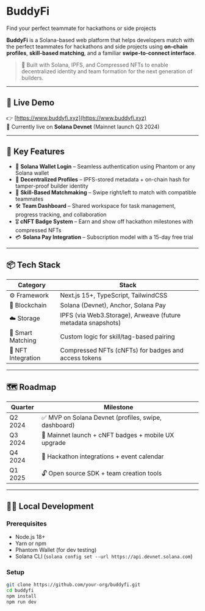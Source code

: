 # BuddyFi

Find your perfect teammate for hackathons or side projects

**BuddyFi** is a Solana-based web platform that helps developers match with the perfect teammates for hackathons and side projects using **on-chain profiles**, **skill-based matching**, and a familiar **swipe-to-connect interface**.

> 🚀 Built with Solana, IPFS, and Compressed NFTs to enable decentralized identity and team formation for the next generation of builders.

---

## 🌟 Live Demo

👉 [https://www.buddyfi.xyz](https://www.buddyfi.xyz)  
🧪 Currently live on **Solana Devnet** (Mainnet launch Q3 2024)

---

## 📌 Key Features

- 🔐 **Solana Wallet Login** – Seamless authentication using Phantom or any Solana wallet
- 🧬 **Decentralized Profiles** – IPFS-stored metadata + on-chain hash for tamper-proof builder identity
- 🎯 **Skill-Based Matchmaking** – Swipe right/left to match with compatible teammates
- 🛠️ **Team Dashboard** – Shared workspace for task management, progress tracking, and collaboration
- 🎖️ **cNFT Badge System** – Earn and show off hackathon milestones with compressed NFTs
- 💳 **Solana Pay Integration** – Subscription model with a 15-day free trial

---

## 📦 Tech Stack

| Category             | Stack                                                                 |
|----------------------|-----------------------------------------------------------------------|
| ⚙️ Framework         | Next.js 15+, TypeScript, TailwindCSS                                  |
| 🔗 Blockchain        | Solana (Devnet), Anchor, Solana Pay                                   |
| ☁️ Storage           | IPFS (via Web3.Storage), Arweave (future metadata snapshots)          |
| 🧠 Smart Matching     | Custom logic for skill/tag-based pairing                              |
| 🧩 NFT Integration    | Compressed NFTs (cNFTs) for badges and access tokens                  |

---

## 🗺️ Roadmap

| Quarter       | Milestone                                  |
|---------------|---------------------------------------------|
| Q2 2024       | ✅ MVP on Solana Devnet (profiles, swipe, dashboard) |
| Q3 2024       | 🚀 Mainnet launch + cNFT badges + mobile UX upgrade |
| Q4 2024       | 🤝 Hackathon integrations + event calendar |
| Q1 2025       | 🔓 Open source SDK + team creation tools   |

---

## 🧑‍💻 Local Development

### Prerequisites

- Node.js 18+
- Yarn or npm
- Phantom Wallet (for dev testing)
- Solana CLI (`solana config set --url https://api.devnet.solana.com`)

### Setup

```bash
git clone https://github.com/your-org/buddyfi.git
cd buddyfi
npm install
npm run dev

